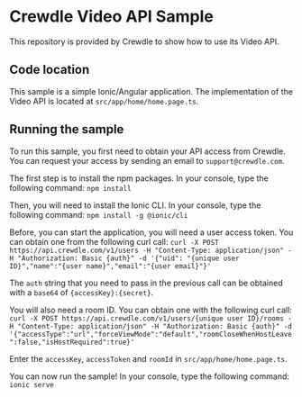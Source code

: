 # Crewdle Video API Sample

This repository is provided by Crewdle to show how to use its Video API.

## Code location

This sample is a simple Ionic/Angular application. The implementation of the Video API is located at `src/app/home/home.page.ts`.

## Running the sample

To run this sample, you first need to obtain your API access from Crewdle. You can request your access by sending an email to `support@crewdle.com`.

The first step is to install the npm packages. In your console, type the following command:
`npm install`

Then, you will need to install the Ionic CLI. In your console, type the following command:
`npm install -g @ionic/cli`

Before, you can start the application, you will need a user access token. You can obtain one from the following curl call:
`curl -X POST https://api.crewdle.com/v1/users -H "Content-Type: application/json" -H "Authorization: Basic {auth}" -d '{"uid": "{unique user ID}","name":"{user name}","email":"{user email}"}'`

The `auth` string that you need to pass in the previous call can be obtained with a `base64` of `{accessKey}:{secret}`.

You will also need a room ID. You can obtain one with the following curl call:
`curl -X POST https://api.crewdle.com/v1/users/{unique user ID}/rooms -H "Content-Type: application/json" -H "Authorization: Basic {auth}" -d '{"accessType":"url","forceViewMode":"default","roomCloseWhenHostLeave":false,"isHostRequired":true}'`

Enter the `accessKey`, `accessToken` and `roomId` in `src/app/home/home.page.ts`.

You can now run the sample! In your console, type the following command:
`ionic serve`
